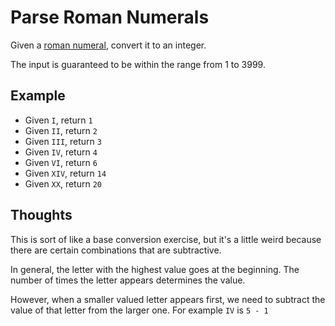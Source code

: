 # Parse Roman Numerals

Given a [roman numeral](https://en.wikipedia.org/wiki/Roman_numerals),
convert it to an integer.

The input is guaranteed to be within the range from 1 to 3999.

## Example

- Given `I`, return `1`
- Given `II`, return `2`
- Given `III`, return `3`
- Given `IV`, return `4`
- Given `VI`, return `6`
- Given `XIV`, return `14`
- Given `XX`, return `20`

## Thoughts

This is sort of like a base conversion exercise, but it's a little weird
because there are certain combinations that are subtractive.

In general, the letter with the highest value goes at the beginning.
The number of times the letter appears determines the value.

However, when a smaller valued letter appears first, we need to subtract
the value of that letter from the larger one.  For example `IV` is `5 - 1`
